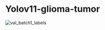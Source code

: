 # Yolov11-glioma-tumor




![val_batch1_labels](https://github.com/user-attachments/assets/eb75f8c0-119a-4ded-a2fc-016c888c14c4)
